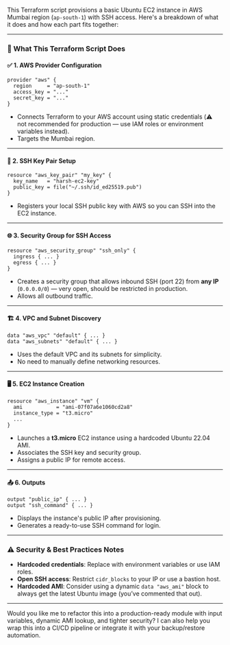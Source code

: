This Terraform script provisions a basic Ubuntu EC2 instance in AWS Mumbai region (`ap-south-1`) with SSH access. Here's a breakdown of what it does and how each part fits together:

---

### 🧩 What This Terraform Script Does

#### ✅ **1. AWS Provider Configuration**
```hcl
provider "aws" {
  region     = "ap-south-1"
  access_key = "..."
  secret_key = "..."
}
```
- Connects Terraform to your AWS account using static credentials (⚠️ not recommended for production — use IAM roles or environment variables instead).
- Targets the Mumbai region.

---

#### 🔑 **2. SSH Key Pair Setup**
```hcl
resource "aws_key_pair" "my_key" {
  key_name   = "harsh-ec2-key"
  public_key = file("~/.ssh/id_ed25519.pub")
}
```
- Registers your local SSH public key with AWS so you can SSH into the EC2 instance.

---

#### 🌐 **3. Security Group for SSH Access**
```hcl
resource "aws_security_group" "ssh_only" {
  ingress { ... }
  egress { ... }
}
```
- Creates a security group that allows inbound SSH (port 22) from **any IP** (`0.0.0.0/0`) — very open, should be restricted in production.
- Allows all outbound traffic.

---

#### 🏗️ **4. VPC and Subnet Discovery**
```hcl
data "aws_vpc" "default" { ... }
data "aws_subnets" "default" { ... }
```
- Uses the default VPC and its subnets for simplicity.
- No need to manually define networking resources.

---

#### 🖥️ **5. EC2 Instance Creation**
```hcl
resource "aws_instance" "vm" {
  ami           = "ami-07f07a6e1060cd2a8"
  instance_type = "t3.micro"
  ...
}
```
- Launches a **t3.micro** EC2 instance using a hardcoded Ubuntu 22.04 AMI.
- Associates the SSH key and security group.
- Assigns a public IP for remote access.

---

#### 📤 **6. Outputs**
```hcl
output "public_ip" { ... }
output "ssh_command" { ... }
```
- Displays the instance's public IP after provisioning.
- Generates a ready-to-use SSH command for login.

---

### ⚠️ Security & Best Practices Notes

- **Hardcoded credentials**: Replace with environment variables or use IAM roles.
- **Open SSH access**: Restrict `cidr_blocks` to your IP or use a bastion host.
- **Hardcoded AMI**: Consider using a dynamic `data "aws_ami"` block to always get the latest Ubuntu image (you’ve commented that out).

---

Would you like me to refactor this into a production-ready module with input variables, dynamic AMI lookup, and tighter security? I can also help you wrap this into a CI/CD pipeline or integrate it with your backup/restore automation.
